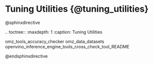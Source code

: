 # Tuning Utilities {@tuning_utilities}

@sphinxdirective

.. toctree::
   :maxdepth: 1
   :caption: Tuning Utilities
   
   omz_tools_accuracy_checker
   omz_data_datasets
   openvino_inference_engine_tools_cross_check_tool_README 

@endsphinxdirective